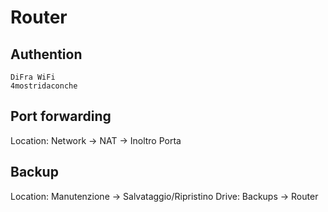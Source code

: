 # Router

## Authention
```
DiFra WiFi
4mostridaconche
```


## Port forwarding
Location: Network -> NAT -> Inoltro Porta

## Backup
Location: Manutenzione -> Salvataggio/Ripristino
Drive: Backups -> Router
